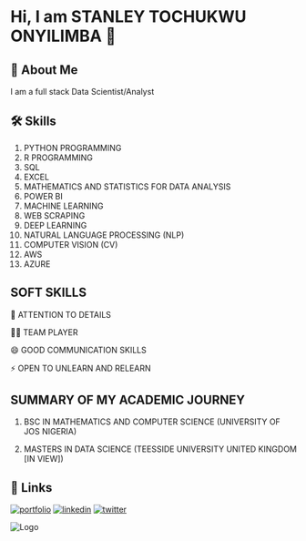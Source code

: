 
# Hi, I am STANLEY TOCHUKWU ONYILIMBA 👋


## 🚀 About Me
I am a full stack Data Scientist/Analyst


## 🛠 Skills
1. PYTHON PROGRAMMING
2. R PROGRAMMING
3. SQL
4. EXCEL
5. MATHEMATICS AND STATISTICS FOR DATA ANALYSIS
6. POWER BI
7. MACHINE LEARNING
8. WEB SCRAPING
9. DEEP LEARNING
10. NATURAL LANGUAGE PROCESSING (NLP)
11. COMPUTER VISION (CV)
12. AWS
13. AZURE
    



## SOFT SKILLS

🧠 ATTENTION TO DETAILS

👯‍♀️ TEAM PLAYER

😄 GOOD COMMUNICATION SKILLS

⚡️ OPEN TO UNLEARN AND RELEARN


## SUMMARY OF MY ACADEMIC JOURNEY

1. BSC IN MATHEMATICS AND COMPUTER SCIENCE (UNIVERSITY OF JOS NIGERIA)

2. MASTERS IN DATA SCIENCE (TEESSIDE UNIVERSITY UNITED KINGDOM [IN VIEW])


## 🔗 Links
[![portfolio](https://img.shields.io/badge/my_portfolio-000?style=for-the-badge&logo=ko-fi&logoColor=white)](https://katherineoelsner.com/)
[![linkedin](https://img.shields.io/badge/linkedin-0A66C2?style=for-the-badge&logo=linkedin&logoColor=white)](https://www.linkedin.com/in/stanley-onyilimba-b195ab101/)
[![twitter](https://img.shields.io/badge/twitter-1DA1F2?style=for-the-badge&logo=twitter&logoColor=white)](https://twitter.com/)


![Logo](https://github-readme-stats.vercel.app/api?username=stankovix&&show_icons=true&title_color=ffffff&icon_color=bb2acf&text_color=daf7dc&bg_color=151515)

